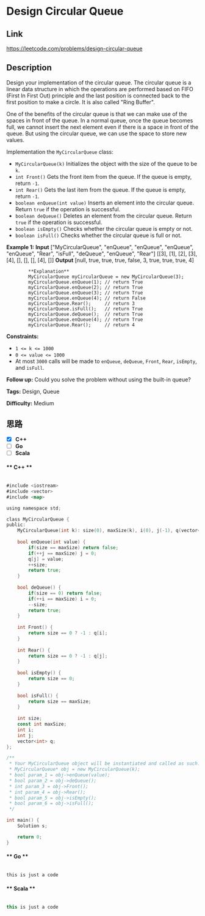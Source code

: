 


# Design Circular Queue

## Link

https://leetcode.com/problems/design-circular-queue


## Description

Design your implementation of the circular queue. The circular queue is a
linear data structure in which the operations are performed based on FIFO
(First In First Out) principle and the last position is connected back to the
first position to make a circle. It is also called "Ring Buffer".

One of the benefits of the circular queue is that we can make use of the
spaces in front of the queue. In a normal queue, once the queue becomes full,
we cannot insert the next element even if there is a space in front of the
queue. But using the circular queue, we can use the space to store new values.

Implementation the `MyCircularQueue` class:

  * `MyCircularQueue(k)` Initializes the object with the size of the queue to be `k`.
  * `int Front()` Gets the front item from the queue. If the queue is empty, return `-1`.
  * `int Rear()` Gets the last item from the queue. If the queue is empty, return `-1`.
  * `boolean enQueue(int value)` Inserts an element into the circular queue. Return `true` if the operation is successful.
  * `boolean deQueue()` Deletes an element from the circular queue. Return `true` if the operation is successful.
  * `boolean isEmpty()` Checks whether the circular queue is empty or not.
  * `boolean isFull()` Checks whether the circular queue is full or not.



**Example 1:**
            **Input**    ["MyCircularQueue", "enQueue", "enQueue", "enQueue", "enQueue", "Rear", "isFull", "deQueue", "enQueue", "Rear"]    [[3], [1], [2], [3], [4], [], [], [], [4], []]    **Output**    [null, true, true, true, false, 3, true, true, true, 4]        
            
            **Explanation**    
            MyCircularQueue myCircularQueue = new MyCircularQueue(3);    
            myCircularQueue.enQueue(1); // return True    
            myCircularQueue.enQueue(2); // return True    
            myCircularQueue.enQueue(3); // return True    
            myCircularQueue.enQueue(4); // return False    
            myCircularQueue.Rear();     // return 3    
            myCircularQueue.isFull();   // return True    
            myCircularQueue.deQueue();  // return True    
            myCircularQueue.enQueue(4); // return True    
            myCircularQueue.Rear();     // return 4    



**Constraints:**

  * `1 <= k <= 1000`
  * `0 <= value <= 1000`
  * At most `3000` calls will be made to `enQueue`, `deQueue`, `Front`, `Rear`, `isEmpty`, and `isFull`.



**Follow up:**  Could you solve the problem without using the built-in queue?


**Tags:** Design, Queue

**Difficulty:** Medium

## 思路

[title]: https://leetcode.com/problems/design-circular-queue


- [X] **C++**
- [ ] **Go**
- [ ] **Scala**

<!-- tabs:start -->

#### ** C++ **

``` go

#include <iostream>
#include <vector>
#include <map>

using namespace std;

class MyCircularQueue {
public:
    MyCircularQueue(int k): size(0), maxSize(k), i(0), j(-1), q(vector<int>(k, 0)) {}
    
    bool enQueue(int value) {
        if(size == maxSize) return false;
        if(++j == maxSize) j = 0;
        q[j] = value;
        ++size;
        return true;
    }
    
    bool deQueue() {
        if(size == 0) return false;
        if(++i == maxSize) i = 0;
        --size;
        return true;
    }
    
    int Front() {
        return size == 0 ? -1 : q[i];
    }
    
    int Rear() {
        return size == 0 ? -1 : q[j];
    }
    
    bool isEmpty() {
        return size == 0;
    }
    
    bool isFull() {
        return size == maxSize;
    }
    
    int size;
    const int maxSize;
    int i;
    int j;
    vector<int> q;
};

/**
 * Your MyCircularQueue object will be instantiated and called as such:
 * MyCircularQueue* obj = new MyCircularQueue(k);
 * bool param_1 = obj->enQueue(value);
 * bool param_2 = obj->deQueue();
 * int param_3 = obj->Front();
 * int param_4 = obj->Rear();
 * bool param_5 = obj->isEmpty();
 * bool param_6 = obj->isFull();
 */

int main() {
    Solution s;

    return 0;
}


```

#### ** Go **

``` go

this is just a code

```

#### ** Scala **

``` scala

this is just a code

```

<!-- tabs:end -->
